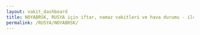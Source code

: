 ```yaml
---
layout: vakit_dashboard
title: NOYABRSK, RUSYA için iftar, namaz vakitleri ve hava durumu - ilçe/eyalet seç
permalink: /RUSYA/NOYABRSK/
---
```


<script type="text/javascript">
  var GLOBAL_COUNTRY = 'RUSYA';
  var GLOBAL_CITY = 'NOYABRSK';
  var GLOBAL_STATE = '';
  var lat = 72;
  var lon = 21;
</script>
